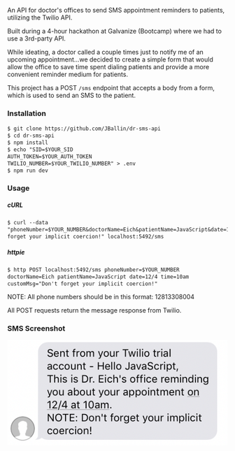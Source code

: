 An API for doctor's offices to send SMS appointment reminders to patients, utilizing the Twilio API.

Built during a 4-hour hackathon at Galvanize (Bootcamp) where we had to use a 3rd-party API.

While ideating, a doctor called a couple times just to notify me of an upcoming appointment...we decided to create a simple form that would allow the office to save time spent dialing patients and provide a more convenient reminder medium for patients.

This project has a POST `/sms` endpoint that accepts a body from a form, which is used to send an SMS to the patient.

### Installation

```shell
$ git clone https://github.com/JBallin/dr-sms-api
$ cd dr-sms-api
$ npm install
$ echo "SID=$YOUR_SID
AUTH_TOKEN=$YOUR_AUTH_TOKEN
TWILIO_NUMBER=$YOUR_TWILIO_NUMBER" > .env
$ npm run dev
```

### Usage

##### cURL
```shell
$ curl --data "phoneNumber=$YOUR_NUMBER&doctorName=Eich&patientName=JavaScript&date=12/4&time=10am&customMsg=Don't forget your implicit coercion!" localhost:5492/sms
```

##### httpie

```shell
$ http POST localhost:5492/sms phoneNumber=$YOUR_NUMBER doctorName=Eich patientName=JavaScript date=12/4 time=10am customMsg="Don't forget your implicit coercion!"
```

NOTE: All phone numbers should be in this format: 12813308004

All POST requests return the message response from Twilio.

### SMS Screenshot

![sms-example](public/sms-example.png)
